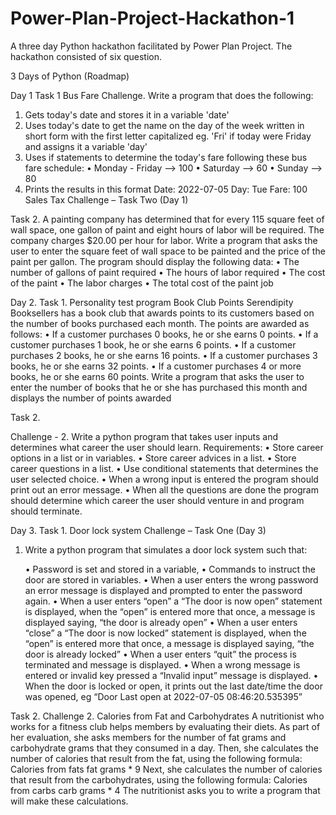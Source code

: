 # Power-Plan-Project-Hackathon-1
A three day  Python hackathon facilitated by Power Plan Project.
The hackathon consisted of six question.

3 Days of Python (Roadmap)

Day 1
Task 1
Bus Fare Challenge.
Write a program that does the following:
1.	Gets today's date and stores it in a variable 'date'
2.	Uses today's date to get the name on the day of the week written in short form with the first letter capitalized eg. 'Fri' if today were Friday and assigns it a variable 'day'
3.	Uses if statements to determine the today's fare following these bus fare schedule:
    • Monday - Friday --> 100
    • Saturday --> 60
    • Sunday --> 80
4.	Prints the results in this format 
Date: 2022-07-05
Day: Tue
Fare: 100
Sales Tax Challenge – Task Two (Day 1)

Task 2.
 A painting company has determined that for every 115 square feet of wall space, one gallon of paint and eight hours of labor will be required. The company charges $20.00 per hour for labor. Write a program that asks the user to enter the square feet of wall space to be painted and the price of the paint per gallon. The program should display the following data: 
• The number of gallons of paint required 
• The hours of labor required 
• The cost of the paint 
• The labor charges 
• The total cost of the paint job

Day 2. 
Task 1.
Personality test program
Book Club Points Serendipity Booksellers has a book club that awards points to its customers based on the number of books purchased each month. The points are awarded as follows:
 • If a customer purchases 0 books, he or she earns 0 points. 
• If a customer purchases 1 book, he or she earns 6 points. 
• If a customer purchases 2 books, he or she earns 16 points.
 • If a customer purchases 3 books, he or she earns 32 points. 
• If a customer purchases 4 or more books, he or she earns 60 points. 
Write a program that asks the user to enter the number of books that he or she has purchased this month and displays the number of points awarded

Task 2.

Challenge - 
2. Write a python program that takes user inputs and determines what career the user should learn.
Requirements:
    • Store career options in a list or in variables.
    • Store career advices in a list.
    • Store career questions in a list.
    • Use conditional statements that determines the user selected choice.
    • When a wrong input is entered the program should print out an error message.
    • When all the questions are done the program should determine which career the user should venture in and program should terminate.


Day 3.
Task 1.
Door lock system Challenge – Task One (Day 3)

1. Write a python program that simulates a door lock system such that:

    • Password is set and stored in a variable,
    • Commands to instruct the door are stored in variables.
    • When a user enters the wrong password an error message is displayed and prompted to enter the password again.
    • When a user enters “open” a “The door is now open” statement is displayed, when the “open” is entered more that once, a message is displayed saying, “the door is already open” 
    • When a user enters “close” a “The door is now locked” statement is displayed, when the “open” is entered more that once, a message is displayed saying, “the door is already locked”
    • When a user enters “quit” the process is terminated and message is displayed.
    • When a wrong message is entered or invalid key pressed a “Invalid input” message is displayed. 
    • When the door is locked or open, it prints out the last date/time the door was opened, eg “Door Last open  at 2022-07-05 08:46:20.535395”


Task 2.
Challenge
2. Calories from Fat and Carbohydrates A nutritionist who works for a fitness club helps members by evaluating their diets. As part of her evaluation, she asks members for the number of fat grams and carbohydrate grams that they consumed in a day. Then, she calculates the number of calories that result from the fat, using the following formula: 
Calories from fats fat grams * 9 
Next, she calculates the number of calories that result from the carbohydrates, using the following formula: 
Calories from carbs carb grams * 4 
The nutritionist asks you to write a program that will make these calculations.

